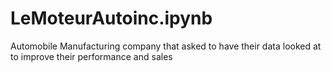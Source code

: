 # LeMoteurAutoinc.ipynb
Automobile Manufacturing company that asked to have their data looked at to improve their performance and sales 
